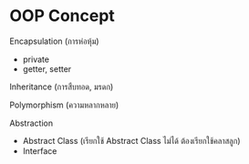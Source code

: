 # OOP Concept

Encapsulation (การห่อหุ้ม)

 - private
 - getter, setter

Inheritance (การสืบทอด, มรดก)

Polymorphism (ความหลากหลาย)

Abstraction

 - Abstract Class (เรียกใช้ Abstract Class ไม่ได้ ต้องเรียกใช้คลาสลูก)
 - Interface